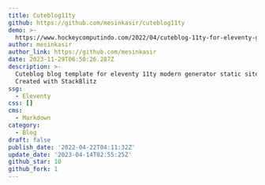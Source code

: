 ```yaml
---
title: Cuteblog11ty
github: https://github.com/mesinkasir/cuteblog11ty
demo: >-
  https://www.hockeycomputindo.com/2022/04/cuteblog-11ty-for-eleventy-generator.html
author: mesinkasir
author_link: https://github.com/mesinkasir
date: 2023-11-29T06:50:26.287Z
description: >-
  Cuteblog blog template for eleventy 11ty modern generator static site -
  Created with StackBlitz ️
ssg:
  - Eleventy
css: []
cms:
  - Markdown
category:
  - Blog
draft: false
publish_date: '2022-04-22T04:11:32Z'
update_date: '2023-04-14T02:55:25Z'
github_star: 10
github_fork: 1
---
```

